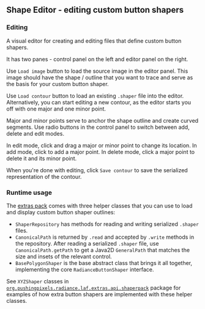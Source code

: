 ## Shape Editor - editing custom button shapers

### Editing

A visual editor for creating and editing files that define custom button shapers.

It has two panes - control panel on the left and editor panel on the right.

Use `Load image` button to load the source image in the editor panel. This image should have the shape / outline that you want to trace and serve as the basis for your custom button shaper.

Use `Load contour` button to load an existing `.shaper` file into the editor. Alternatively, you can start editing a new contour, as the editor starts you off with one major and one minor point.

Major and minor points serve to anchor the shape outline and create curved segments. Use radio buttons in the control panel to switch between add, delete and edit modes.

In edit mode, click and drag a major or minor point to change its location. In add mode, click to add a major point. In delete mode, click a major point to delete it and its minor point.

When you're done with editing, click `Save contour` to save the serialized representation of the contour.

### Runtime usage

The [extras pack](https://github.com/kirill-grouchnikov/radiance/tree/sunshine/substance-extras) comes with three helper classes that you can use to load and display custom button shaper outlines:

* `ShaperRepository` has methods for reading and writing serialized `.shaper` files.
* `CanonicalPath` is returned by `.read` and accepted by `.write` methods in the repository. After reading a serialized `.shaper` file, use `CanonicalPath.getPath` to get a Java2D `GeneralPath` that matches the size and insets of the relevant control.
* `BasePolygonShaper` is the base abstract class that brings it all together, implementing the core `RadianceButtonShaper` interface.

See `XYZShaper` classes in [`org.pushingpixels.radiance.laf.extras.api.shaperpack`](https://github.com/kirill-grouchnikov/radiance/tree/sunshine/laf-extras/src/main/java/org/pushingpixels/radiance/laf/extras/api/shaperpack) package for examples of how extra button shapers are implemented with these helper classes.
